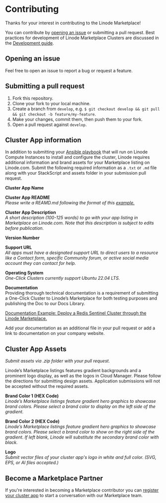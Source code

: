 # Contributing

Thanks for your interest in contributing to the Linode Marketplace!

You can contribute by [opening an issue](https://github.comlinode-solutions/marketplace-partners-sample-app/issues) or submitting a pull request. Best practices for development of Linode Marketplace Clusters are discussed in the [Development guide](DEVELOPMENT.md).

## Opening an issue

Feel free to open an issue to report a bug or request a feature.

## Submitting a pull request

1. Fork this repository.
2. Clone your fork to your local machine.
3. Create a branch from `develop`, e.g. `$ git checkout develop && git pull && git checkout -b feature/my-feature`.
4. Make your changes, commit them, then push them to your fork.
5. Open a pull request against `develop`.

## Cluster App information

In addition to submitting your [Ansible playbook](https://docs.ansible.com/ansible/2.8/user_guide/playbooks.html) that will run on Linode Compute Instances to install and configure the cluster, Linode requires additional information and brand assets for your Marketplace listing on Linode.com. Submit the following required information as a `.txt` or `.md` file along with your StackScript and assets folder in your submission pull request.

**Cluster App Name**

**Cluster App README** \
*Please write a REAMD.md following the format of this [example.](EXAMPLE_README.md)*

**Cluster App Description**  
*A short description (100-125 words) to go with your app listing in Marketplace on Linode.com. Note that this description is subject to edits before publication.*

**Version Number**

**Support URL**  
*All apps must have a designated support URL to direct users to a resource like a Contact form, specific Community forum, or active social media account they can contact for help.*

**Operating System**  
*One-Click Clusters currently support Ubuntu 22.04 LTS.*

**Documentation**  
Providing thorough technical documentation is a requirement of submitting a One-Click Cluster to Linode’s Marketplace for both testing purposes and publishing the Doc to our Docs Library.

[Documentation Example: Deploy a Redis Sentinel Cluster through the Linode Marketplace.](https://www.linode.com/docs/products/tools/marketplace/guides/redis-cluster/)

Add your documentation as an additional file in your pull request or add a link to documentation on your company website.

## Cluster App Assets

*Submit assets via .zip folder with your pull request.*

Linode’s Marketplace listings features gradient backgrounds and a prominent logo display, as well as the logos in Cloud Manager. Please follow the directions for submitting design assets. Application submissions will not be accepted without the required assets.

**Brand Color 1 (HEX Code)**  
*Linode’s Marketplace listings feature gradient hero graphics to showcase brand colors. Please select a brand color to display on the left side of the gradient.*

**Brand Color 2 (HEX Code)**  
*Linode’s Marketplace listings feature gradient hero graphics to showcase brand colors. Please select a brand color to show on the right side of the gradient. If left blank, Linode will substitute the secondary brand color with black.*

**Logo**  
*Submit vector files of your cluster app's logo in white and full color. (SVG, EPS, or AI files accepted.)*

## Become a Marketplace Partner

If you're interested in becoming a Marketplace contributor you can [register your cluster app](https://www.linode.com/marketplace/app-partners/) to start a conversation with our Marketplace team.
